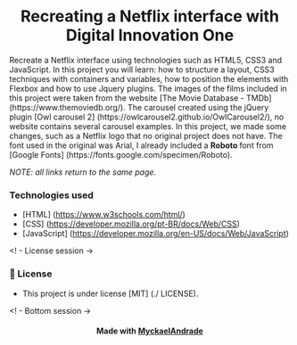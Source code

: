 </p>
<h1 align = "center"> Recreating a Netflix interface with Digital Innovation One </h1>
Recreate a Netflix interface using technologies such as HTML5, CSS3 and JavaScript. In this project you will learn: how to structure a layout, CSS3 techniques with containers and variables, how to position the elements with Flexbox and how to use Jquery plugins.
The images of the films included in this project were taken from the website [The Movie Database - TMDb] (https://www.themoviedb.org/). The carousel created using the jQuery plugin [Owl carousel 2] (https://owlcarousel2.github.io/OwlCarousel2/), no website contains several carousel examples.
In this project, we made some changes, such as a Netflix logo that no original project does not have. The font used in the original was Arial, I already included a <b> Roboto </b> font from [Google Fonts] (https://fonts.google.com/specimen/Roboto).

<i> NOTE: all links return to the same page. </i>
<h3> Technologies used </h3>


- [HTML] (https://www.w3schools.com/html/)
- [CSS] (https://developer.mozilla.org/pt-BR/docs/Web/CSS)
- [JavaScript] (https://developer.mozilla.org/en-US/docs/Web/JavaScript)


<! - License session ->
<h3> 📝 License </h3>

- This project is under license [MIT] (./ LICENSE).


<! - Bottom session ->
<br> <h4 align = center> Made with <a target="_blank" href=""> MyckaelAndrade </a> </h4>
